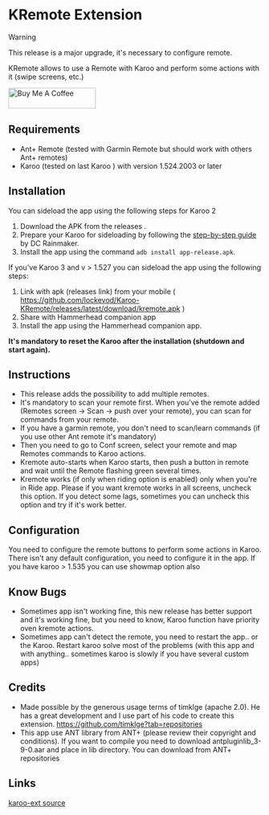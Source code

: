 # KRemote  Extension

> [!WARNING]  
> This release is a major upgrade, it's necessary to configure remote.


KRemote allows to use a Remote with Karoo and perform some actions with it (swipe screens, etc.)

<a href="https://www.buymeacoffee.com/enderthor" target="_blank"><img src="https://cdn.buymeacoffee.com/buttons/default-orange.png" alt="Buy Me A Coffee" height="41" width="174"></a>

## Requirements
- Ant+ Remote (tested with Garmin Remote but should work with others Ant+ remotes)
- Karoo (tested on last Karoo ) with version 1.524.2003 or later

## Installation

You can sideload the app using the following steps for Karoo 2

1. Download the APK from the releases .
2. Prepare your Karoo for sideloading by following the [step-by-step guide](https://www.dcrainmaker.com/2021/02/how-to-sideload-android-apps-on-your-hammerhead-karoo-1-karoo-2.html) by DC Rainmaker.
3. Install the app using the command `adb install app-release.apk`.


If you've Karoo 3 and v > 1.527 you can sideload the app using the following steps:

1. Link with apk (releases link) from your mobile ( https://github.com/lockevod/Karoo-KRemote/releases/latest/download/kremote.apk )
2. Share with Hammerhead companion app
3. Install the app using the Hammerhead companion app.

**It's mandatory to reset the Karoo after the installation (shutdown and start again).**

## Instructions

- This release adds the possibility to add multiple remotes. 
- It's mandatory to scan your remote first. When you've the remote added (Remotes screen -> Scan -> push over your remote), you can scan for commands from your remote.
- If you have a garmin remote, you don't need to scan/learn commands (if you use other Ant remote it's mandatory)
- Then you need to go to Conf screen, select your remote and map Remotes commands to Karoo actions.
- Kremote auto-starts when Karoo starts, then push a button in remote and wait until the Remote flashing green several times.
- Kremote works (if only when riding option is enabled) only when you're in Ride app. Please if you want kremote works in all screens, uncheck this option. If you detect some lags, sometimes you can uncheck this option and try if it's work better.

## Configuration
You need to configure the remote buttons to perform some actions in Karoo. There isn't any default configuration, you need to configure it in the app.
If you have karoo > 1.535 you can use showmap option also

## Know Bugs
- Sometimes app isn't working fine, this new release has better support and it's working fine, but you need to know, Karoo function have priority oven kremote actions.
- Sometimes app can't detect the remote, you need to restart the app.. or the Karoo. Restart karoo solve most of the problems (with this app and with anything.. sometimes karoo is slowly if you have several custom apps)

## Credits

- Made possible by the generous usage terms of timklge (apache 2.0). He has a great development and I use part of his code to create this extension.
  https://github.com/timklge?tab=repositories
- This app use ANT library from ANT+ (please review their copyright and conditions). If you want to compile you need to download antpluginlib_3-9-0.aar  and place in lib directory. You can download from ANT+ repositories

## Links

[karoo-ext source](https://github.com/hammerheadnav/karoo-ext)
